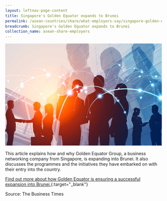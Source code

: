```yaml
---
layout: leftnav-page-content
title: Singapore's Golden Equator expands to Brunei
permalink: /asean-countries/share/what-employers-say/singapore-golden-equator-expands-to-brunei/
breadcrumb: Singapore's Golden Equator expands to Brunei
collection_name: asean-share-employers
---
```


<img src="\images\asean-employers\singapore-golden-equator-expands-to-brunei.jpg" alt="singapore-golden-equator-expands-to-brunei" style="width:800px;" />

This article explains how and why Golden Equator Group, a business networking company from Singapore, is expanding into Brunei. It also discusses the programmes and the initiatives they have embarked on with their entry into the country. 

[Find out more about how Golden Equator is ensuring a successful expansion into Brunei.](https://www.businesstimes.com.sg/banking-finance/singapores-golden-equator-expands-to-brunei){:target="_blank"}

Source: The Business Times